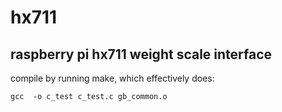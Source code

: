 hx711
=====

raspberry pi hx711 weight scale interface
-----------------------------------------

compile by running make, which effectively does: 
	
	gcc  -o c_test c_test.c gb_common.o




